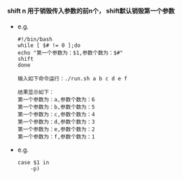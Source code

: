 #### shift n 用于销毁传入参数的前n个， shift默认销毁第一个参数
* e.g.
    ```
    #!/bin/bash
    while [ $# != 0 ];do
    echo "第一个参数为：$1,参数个数为：$#"
    shift
    done
  
    输入如下命令运行：./run.sh a b c d e f
    
    结果显示如下：
    第一个参数为：a,参数个数为：6
    第一个参数为：b,参数个数为：5
    第一个参数为：c,参数个数为：4
    第一个参数为：d,参数个数为：3
    第一个参数为：e,参数个数为：2
    第一个参数为：f,参数个数为：1
    ```
* e.g. 
    ```
    case $1 in
        -p)
    ```